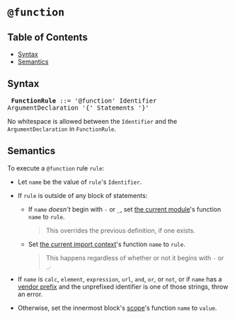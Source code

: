 # `@function`

## Table of Contents

* [Syntax](#syntax)
* [Semantics](#semantics)

## Syntax

<x><pre>
**FunctionRule** ::= '@function' Identifier ArgumentDeclaration '{' Statements '}'
</pre></x>

No whitespace is allowed between the `Identifier` and the `ArgumentDeclaration`
in `FunctionRule`.

## Semantics

To execute a `@function` rule `rule`:

* Let `name` be the value of `rule`'s `Identifier`.

* If `rule` is outside of any block of statements:

  * If `name` *doesn't* begin with `-` or `_`, set [the current module][]'s
    function `name` to `rule`.

    > This overrides the previous definition, if one exists.

  * Set [the current import context][]'s function `name` to `rule`.

    > This happens regardless of whether or not it begins with `-` or `_`.

  [the current module]: ../spec.md#current-module
  [the current import context]: ../spec.md#current-import-context

* If `name` is `calc`, `element`, `expression`, `url`, `and`, `or`, or `not`, or
  if `name` has a [vendor prefix] and the unprefixed identifier is one of those
  strings, throw an error.

  [vendor prefix]: ../syntax.md#vendor-prefix

* Otherwise, set the innermost block's [scope][]'s function `name` to `value`.

  [scope]: ../variables.md#scope
